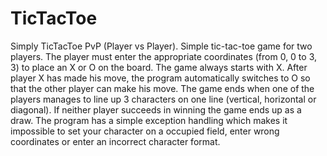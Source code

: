 # TicTacToe
Simply TicTacToe PvP (Player vs Player).
Simple tic-tac-toe game for two players. 
The player must enter the appropriate coordinates (from 0, 0 to 3, 3) to place an X or O on the board. 
The game always starts with X. After player X has made his move, the program automatically switches to O so that the other player can make his move. 
The game ends when one of the players manages to line up 3 characters on one line (vertical, horizontal or diagonal). 
If neither player succeeds in winning the game ends up as a draw. 
The program has a simple exception handling which makes it impossible to set your character on a occupied field, 
enter wrong coordinates or enter an incorrect character format.
